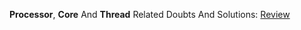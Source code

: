 **Processor**, **Core** And **Thread** Related Doubts And Solutions: [Review](https://github.com/hameed003/operating-system/blob/main/Processor-Core-Thread/doubts.md)
